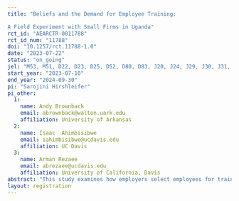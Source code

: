 ```yaml
---
title: "Beliefs and the Demand for Employee Training:
A Field Experiment with Small Firms in Uganda"
rct_id: "AEARCTR-0011788"
rct_id_num: "11788"
doi: "10.1257/rct.11788-1.0"
date: "2023-07-22"
status: "on_going"
jel: "M53, M51, D22, D23, D25, D52, D80, D83, J20, J24, J29, J30, J31, J46, J63, L20, L26"
start_year: "2023-07-10"
end_year: "2024-09-30"
pi: "Sarojini Hirshleifer"
pi_other:
  1:
    name: Andy Brownback
    email: abrownback@walton.uark.edu
    affiliation: University of Arkansas
  2:
    name: Isaac  Ahimbisibwe
    email: iahimbisibwe@ucdavis.edu
    affiliation: UC Davis
  3:
    name: Arman Rezaee
    email: abrezaee@ucdavis.edu
    affiliation: University of California, Davis
abstract: "This study examines how employers select employees for training and employee demand for training. We incentive-compatibly elicit employers' beliefs about which of their employees it would be socially optimal to train, as well as employers' preferences over which of their employees they choose to train. We will then investigate if employers' selection of workers is individually rational or driven by behavioral biases. Finally, we will measure employees' self-selection into training and its alignment with employers' selections. To ensure incentive compatibility of employer and employee choices, we provide employees from a sample of metalworking SMEs in Kampala, Uganda, with a free, high-quality skills training. In addition, we conduct practical skills tests to measure employee metal working skills before and after training."
layout: registration
---
```


